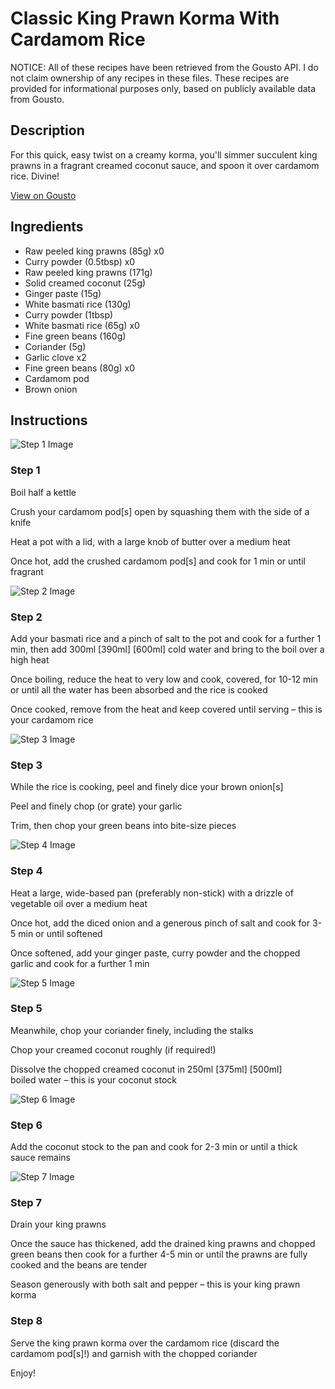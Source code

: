 # Classic King Prawn Korma With Cardamom Rice

NOTICE: All of these recipes have been retrieved from the Gousto API. I do not claim ownership of any recipes in these files. These recipes are provided for informational purposes only, based on publicly available data from Gousto.

## Description

For this quick, easy twist on a creamy korma, you'll simmer succulent king prawns in a fragrant creamed coconut sauce, and spoon it over cardamom rice. Divine!

[View on Gousto](https://www.gousto.co.uk/recipes/cookbook/classic-king-prawn-korma)

## Ingredients

- Raw peeled king prawns (85g) x0
- Curry powder (0.5tbsp) x0
- Raw peeled king prawns (171g)
- Solid creamed coconut (25g)
- Ginger paste (15g)
- White basmati rice (130g)
- Curry powder (1tbsp)
- White basmati rice (65g) x0
- Fine green beans (160g)
- Coriander (5g)
- Garlic clove x2
- Fine green beans (80g) x0
- Cardamom pod
- Brown onion

## Instructions

![Step 1 Image](https://production-media.gousto.co.uk/cms/recipe-step-image/939.-step-1-x200.jpg)

### Step 1

Boil half a kettle

Crush your cardamom pod[s] open by squashing them with the side of a knife

Heat a pot with a lid, with a large knob of butter over a medium heat

Once hot, add the crushed cardamom pod[s] and cook for 1 min or until fragrant

![Step 2 Image](https://production-media.gousto.co.uk/cms/recipe-step-image/939.-step-2-x200.jpg)

### Step 2

Add your basmati rice and a pinch of salt to the pot and cook for a further 1 min, then add 300ml <span class="text-purple">[390ml] </span><span class="text-danger">[600ml]</span> cold water and bring to the boil over a high heat

Once boiling, reduce the heat to very low and cook, covered, for 10-12 min or until all the water has been absorbed and the rice is cooked

Once cooked, remove from the heat and keep covered until serving – this is your cardamom rice

![Step 3 Image](https://production-media.gousto.co.uk/cms/recipe-step-image/step-3-1660823228900-x200.jpg)

### Step 3

While the rice is cooking, peel and finely dice your brown onion[s]

Peel and finely chop (or grate) your garlic

Trim, then chop your green beans into bite-size pieces

![Step 4 Image](https://production-media.gousto.co.uk/cms/recipe-step-image/939.-step-4-x200.jpg)

### Step 4

Heat a large, wide-based pan (preferably non-stick) with a drizzle of vegetable oil over a medium heat

Once hot, add the diced onion and a generous pinch of salt and cook for 3-5 min or until softened

Once softened, add your ginger paste, curry powder and the chopped garlic and cook for a further 1 min

![Step 5 Image](https://production-media.gousto.co.uk/cms/recipe-step-image/939.-step-5-x200.jpg)

### Step 5

Meanwhile, chop your coriander finely, including the stalks

Chop your creamed coconut roughly (if required!)

Dissolve the chopped creamed coconut in 250ml <span class="text-purple">[375ml]</span> <span class="text-danger">[500ml]</span> boiled water – this is your coconut stock

![Step 6 Image](https://production-media.gousto.co.uk/cms/recipe-step-image/939.-step-6-x200.jpg)

### Step 6

Add the coconut stock to the pan and cook for 2-3 min or until a thick sauce remains

![Step 7 Image](https://production-media.gousto.co.uk/cms/recipe-step-image/step-7-1660823288903-x200.jpg)

### Step 7

Drain your king prawns

Once the sauce has thickened, add the drained king prawns and chopped green beans then cook for a further 4-5 min or until the prawns are fully cooked and the beans are tender

Season generously with both salt and pepper – this is your king prawn korma

### Step 8

Serve the king prawn korma over the cardamom rice (discard the cardamom pod[s]!) and garnish with the chopped coriander

Enjoy!

